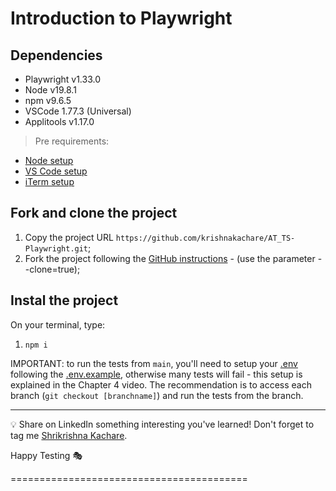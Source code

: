 

# Introduction to Playwright
## Dependencies

- Playwright v1.33.0
- Node v19.8.1
- npm v9.6.5
- VSCode 1.77.3 (Universal)
- Applitools v1.17.0

> Pre requirements:

- [Node setup](https://nodejs.dev/en/learn/how-to-install-nodejs/)
- [VS Code setup](https://code.visualstudio.com/learn/get-started/basics)
- [iTerm setup](https://iterm2.com/documentation-one-page.html)

## Fork and clone the project

1. Copy the project URL `https://github.com/krishnakachare/AT_TS-Playwright.git`;
2. Fork the project following the [GitHub instructions](https://docs.github.com/en/get-started/quickstart/fork-a-repo) - (use the parameter --clone=true);

## Instal the project

On your terminal, type:

1. `npm i`

IMPORTANT: to run the tests from `main`, you'll need to setup your [.env](.env) following the [.env.example](.env.example), otherwise many tests will fail - this setup is explained in the Chapter 4 video. The recommendation is to access each branch (`git checkout [branchname]`) and run the tests from the branch.

---

💡 Share on LinkedIn something interesting you've learned! Don't forget to tag me [Shrikrishna Kachare](https://www.linkedin.com/in/shrikrishna-kachare-9a9411221/).


Happy Testing 🎭


=========================================



<!-- [![Playwright Tests](https://github.com/raptatinha/tau-advanced-playwright/actions/workflows/playwright.yml/badge.svg)](https://github.com/raptatinha/tau-advanced-playwright/actions/workflows/playwright.yml)

# Advanced Playwright

Hi 👋🏽!

Welcome to the course "Advanced Playwright" by [Shrikrishna Kachare](https://testingwithrenata.com/) for the [Test Automation University](https://testautomationu.applitools.com/).
If you are new to Playwright, I invite you to a look at the [Introduction to Playwright](https://testautomationu.applitools.com/instructors/renata_andrade.html) course.

## Dependencies

- Playwright v1.35.1
- Node v20.3.0
- npm v9.6.5
- VSCode Version: 1.79.1 (Universal)
- Applitools v1.17.5

> Pre requirements: 
- [Node setup](https://nodejs.dev/en/learn/how-to-install-nodejs/)
- [VS Code setup](https://code.visualstudio.com/learn/get-started/basics)
- [iTerm setup](https://iterm2.com/documentation-one-page.html)

## Fork and clone the project

1. Copy the project URL `https://github.com/raptatinha/tau-advanced-playwright.git`;
1. Fork the project following the [GitHub instructions](https://docs.github.com/en/get-started/quickstart/fork-a-repo) - (use the parameter --clone=true);
1. Access the forked project `cd tau-advanced-playwright`

NOTE: Remember to add the secrets & variables to your local repo.

## Instal the project

IMPORTANT: Create your [.env](.env) file following the [.env.example](.env.example). The `APPLITOOLS_API_KEY` is the only param you'll need to uptdate to your credentials.

On your terminal, type:

1. `npm i`

## Run the project
Take a look at the [package.json](package.json) - scripts for more details.
The tests are using https://demoqa.com/

- `npm run test-ui-c` runs all tests on chromium (except the auth)
- `npm run test-ui-auth-admin` runs profile-stored-auth-multi-role-admin.spec.ts
- `npm run test-ui-auth-user` runs profile-stored-auth-multi-role-user.spec.ts
- `npm run test-ui-auth` runs profile-stored-auth-multi-role-example.spec.ts (test will fail due to application limitations)
- `npm run test-vrt` runs visual-regression.spec.ts - visual regression testing with applitools 

## Course Content:
### Chapter 1: Optimizing authentication
- Regular authentication with page objects;
- Stored authentication with global-setup via UI;
- Stored authentication for multi users;
- Advanced - auth via API request;
### Chapter 2: Dynamic Page Objects & Fixtures
- Hooks file for reusable page object creation
- URL builder for dynamic url creation
- Fixtures file for reusable flows
### Chapter 3: Interacting with APIs
- The APIRequestContext
- HTTP methods, request options, request URL
- How to identify an API call and use the swagger
- Execute request dynamic
- Error handling
- Reusability
### Chapter 4: Data Management
- Via .env files
- Via JSON
- Via API
- Via mock data
- Via CSV - https://playwright.dev/docs/test-parameterize#create-tests-via-a-csv-file
### Chapter 5: Visual Regression with Applitools
- Implementing a visual regression test
- Using different check settings
- Interpreting the results
### Chapter 6: Continuous Integration & Observability
- Github Actions
- The yml file
- Slack Integration
- Parallelization strategy & Sharding

___

💡 Share on LinkedIn something interesting you've learned! Don't forget to tag me [Shrikrishna Kachare](https://www.linkedin.com/in/shrikrishna-kachare-9a9411221/).



Happy Testing 🎭 -->

